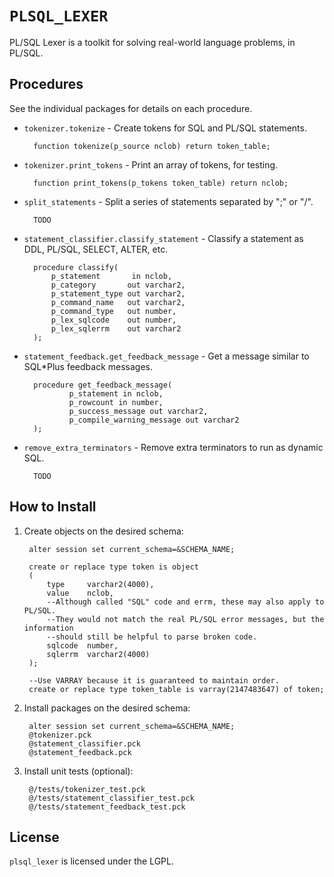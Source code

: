 `PLSQL_LEXER`
============

PL/SQL Lexer is a toolkit for solving real-world language problems, in PL/SQL.

## Procedures

See the individual packages for details on each procedure.

- `tokenizer.tokenize` - Create tokens for SQL and PL/SQL statements.

		function tokenize(p_source nclob) return token_table;

- `tokenizer.print_tokens` - Print an array of tokens, for testing.

		function print_tokens(p_tokens token_table) return nclob;

- `split_statements` - Split a series of statements separated by ";" or "/".

		TODO

- `statement_classifier.classify_statement` - Classify a statement as DDL, PL/SQL, SELECT, ALTER, etc.

		procedure classify(
			p_statement       in nclob,
			p_category       out varchar2,
			p_statement_type out varchar2,
			p_command_name   out varchar2,
			p_command_type   out number,
			p_lex_sqlcode    out number,
			p_lex_sqlerrm    out varchar2
		);

- `statement_feedback.get_feedback_message` - Get a message similar to SQL*Plus feedback messages.

		procedure get_feedback_message(
				p_statement in nclob,
				p_rowcount in number,
				p_success_message out varchar2,
				p_compile_warning_message out varchar2
		);

- `remove_extra_terminators` - Remove extra terminators to run as dynamic SQL.

		TODO


## How to Install

1. Create objects on the desired schema:

        alter session set current_schema=&SCHEMA_NAME;
        
        create or replace type token is object
        (
            type     varchar2(4000),
            value    nclob,
            --Although called "SQL" code and errm, these may also apply to PL/SQL.
            --They would not match the real PL/SQL error messages, but the information
            --should still be helpful to parse broken code.
            sqlcode  number,
            sqlerrm  varchar2(4000)
        );
        
        --Use VARRAY because it is guaranteed to maintain order.
        create or replace type token_table is varray(2147483647) of token;

2. Install packages on the desired schema:

        alter session set current_schema=&SCHEMA_NAME;
        @tokenizer.pck
        @statement_classifier.pck
        @statement_feedback.pck

3. Install unit tests (optional):

        @/tests/tokenizer_test.pck
        @/tests/statement_classifier_test.pck
        @/tests/statement_feedback_test.pck


## License
`plsql_lexer` is licensed under the LGPL.
